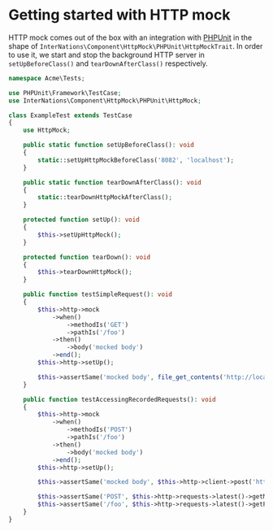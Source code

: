 # Getting started with HTTP mock

HTTP mock comes out of the box with an integration with [PHPUnit](https://phpunit.de) in the shape of
`InterNations\Component\HttpMock\PHPUnit\HttpMockTrait`. In order to use it, we start and stop the background HTTP
server in `setUpBeforeClass()` and `tearDownAfterClass()` respectively.

```php
namespace Acme\Tests;

use PHPUnit\Framework\TestCase;
use InterNations\Component\HttpMock\PHPUnit\HttpMock;

class ExampleTest extends TestCase
{
    use HttpMock;

    public static function setUpBeforeClass(): void
    {
        static::setUpHttpMockBeforeClass('8082', 'localhost');
    }

    public static function tearDownAfterClass(): void
    {
        static::tearDownHttpMockAfterClass();
    }

    protected function setUp(): void
    {
        $this->setUpHttpMock();
    }

    protected function tearDown(): void
    {
        $this->tearDownHttpMock();
    }

    public function testSimpleRequest(): void
    {
        $this->http->mock
            ->when()
                ->methodIs('GET')
                ->pathIs('/foo')
            ->then()
                ->body('mocked body')
            ->end();
        $this->http->setUp();

        $this->assertSame('mocked body', file_get_contents('http://localhost:8082/foo'));
    }

    public function testAccessingRecordedRequests(): void
    {
        $this->http->mock
            ->when()
                ->methodIs('POST')
                ->pathIs('/foo')
            ->then()
                ->body('mocked body')
            ->end();
        $this->http->setUp();

        $this->assertSame('mocked body', $this->http->client->post('http://localhost:8082/foo')->send()->getBody(true));

        $this->assertSame('POST', $this->http->requests->latest()->getMethod());
        $this->assertSame('/foo', $this->http->requests->latest()->getPath());
    }
}
 ```
